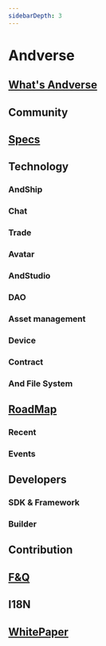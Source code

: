 ```yaml
---
sidebarDepth: 3
---
```


# Andverse

## [What's Andverse](guide/what-is-andverse.md)

## Community 

## [Specs](spec/spec.md)

## Technology

### AndShip

### Chat

### Trade

### Avatar

### AndStudio

### DAO

### Asset management

### Device 

### Contract

### And File System

## [RoadMap](roadmap/roadmap.md)

### Recent

### Events

## Developers

### SDK & Framework

### Builder

## Contribution

## [F&Q](faq/faq.md)

## I18N

## [WhitePaper](whitepaper.md)